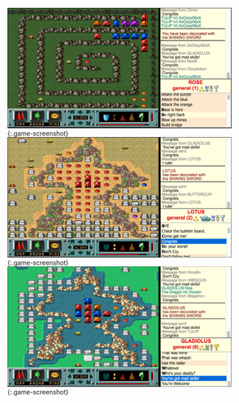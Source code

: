 ![ROSE gets the Shining Sword](./screenshots/shining-sword-rose.png){:.game-screenshot}
![LOTUS gets the Shining Sword](./screenshots/shining-sword-lotus.png){:.game-screenshot}
![GLADIOLUS gets the Shining Sword](./screenshots/shining-sword-gladiolus.png){:.game-screenshot}
